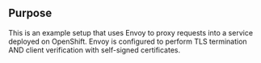 ## Purpose

This is an example setup that uses Envoy to proxy requests into a service deployed on OpenShift. Envoy is configured to perform TLS termination AND client verification with self-signed certificates.  